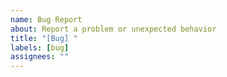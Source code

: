 ```yaml
---
name: Bug Report
about: Report a problem or unexpected behavior
title: "[Bug] "
labels: [bug]
assignees: ""
---
```

